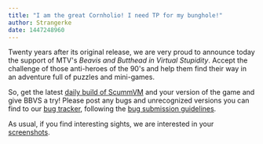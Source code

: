 ```yaml
---
title: "I am the great Cornholio! I need TP for my bunghole!"
author: Strangerke
date: 1447248960
---
```


Twenty years after its original release, we are very proud to announce today the support of MTV's *Beavis and Butthead in Virtual Stupidity*. Accept the challenge of those anti-heroes of the 90's and help them find their way in an adventure full of puzzles and mini-games.

So, get the latest [daily build of ScummVM](/downloads/#daily) and your version of the game and give BBVS a try! Please post any bugs and unrecognized versions you can find to our [bug tracker](http://bugs.scummvm.org/), following the [bug submission guidelines](/faq/#question.report-bugs).

As usual, if you find interesting sights, we are interested in your [screenshots](http://wiki.scummvm.org/index.php/Screenshots).

